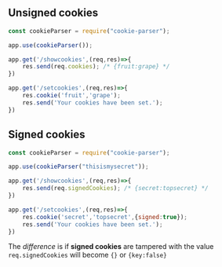 ## Unsigned cookies
```js
const cookieParser = require("cookie-parser");

app.use(cookieParser());

app.get('/showcookies',(req,res)=>{
	res.send(req.cookies); /* {fruit:grape} */
})

app.get('/setcookies',(req,res)=>{
	res.cookie('fruit','grape');
	res.send('Your cookies have been set.');
})
```

## Signed cookies
```js
const cookieParser = require("cookie-parser");

app.use(cookieParser("thisismysecret"));

app.get('/showcookies',(req,res)=>{
	res.send(req.signedCookies); /* {secret:topsecret} */
})

app.get('/setcookies',(req,res)=>{
	res.cookie('secret','topsecret',{signed:true});
	res.send('Your cookies have been set.');
})
```

The *difference* is if **signed cookies** are tampered with the value `req.signedCookies` will become `{}` or `{key:false}`